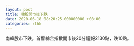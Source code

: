 ```yaml
---
layout: post
title: 韓股開市後下跌
date: 2020-06-18 08:20:25.000000000 +08:00
categories: rthk
---
```


南韓股市下跌。首爾綜合指數開市後20分鐘報2130點，跌10點。
